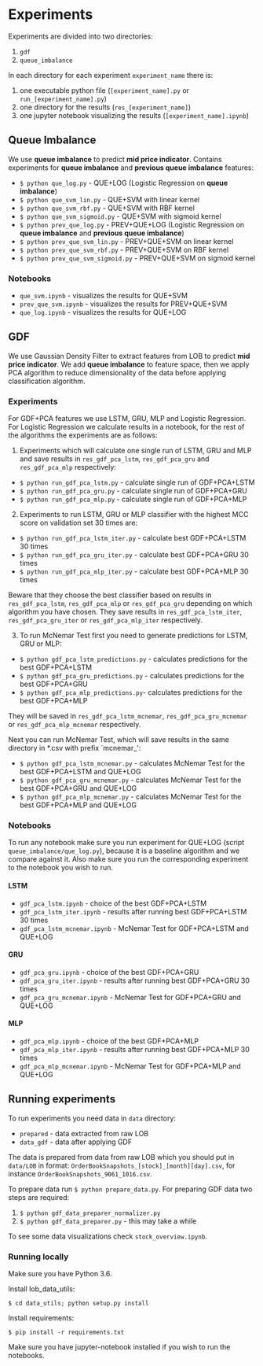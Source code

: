 # Experiments

Experiments are divided into two directories:

1. `gdf`
2. `queue_imbalance`

In each directory for each experiment `experiment_name` there is:
1. one executable python file (`[experiment_name].py` or `run_[experiment_name].py`) 
2. one directory for the results (`res_[experiment_name]`)
3. one jupyter notebook visualizing the results (`[experiment_name].ipynb`)

## Queue Imbalance

We use **queue imbalance** to predict **mid price indicator**.
Contains experiments for **queue imbalance** and **previous queue imbalance** features:
    
* `$ python que_log.py` - QUE+LOG (Logistic Regression on **queue imbalance**)
* `$ python que_svm_lin.py` - QUE+SVM with linear kernel
* `$ python que_svm_rbf.py` - QUE+SVM with RBF kernel
* `$ python que_svm_sigmoid.py` - QUE+SVM with sigmoid kernel
* `$ python prev_que_log.py`  - PREV+QUE+LOG (Logistic Regression on **queue imbalance** and **previous queue imbalance**)
* `$ python prev_que_svm_lin.py` - PREV+QUE+SVM on linear kernel
* `$ python prev_que_svm_rbf.py` - PREV+QUE+SVM on RBF kernel
* `$ python prev_que_svm_sigmoid.py` - PREV+QUE+SVM on sigmoid kernel

### Notebooks

* `que_svm.ipynb` - visualizes the results for QUE+SVM
* `prev_que_svm.ipynb` - visualizes the results for PREV+QUE+SVM
* `que_log.ipynb` - visualizes the results for QUE+LOG

## GDF

We use Gaussian Density Filter to extract features from LOB to predict **mid price indicator**. 
We add **queue imbalance** to feature space, then we apply PCA algorithm to reduce dimensionality of the data before 
applying classification algorithm.

### Experiments

For GDF+PCA features we use LSTM, GRU, MLP and Logistic Regression. For Logistic Regression we 
calculate results in a notebook, for the rest of the algorithms the experiments are as follows:

1. Experiments which will calculate one single run of LSTM, GRU and MLP and save results
in `res_gdf_pca_lstm`, `res_gdf_pca_gru` and `res_gdf_pca_mlp` respectively:

* `$ python run_gdf_pca_lstm.py` - calculate single run of GDF+PCA+LSTM
* `$ python run_gdf_pca_gru.py` - calculate single run of GDF+PCA+GRU
* `$ python run_gdf_pca_mlp.py` - calculate single run of GDF+PCA+MLP

2. Experiments to run  LSTM, GRU or MLP classifier with the highest MCC score on 
validation set 30 times are:

* `$ python run_gdf_pca_lstm_iter.py` - calculate best GDF+PCA+LSTM 30 times
* `$ python run_gdf_pca_gru_iter.py` - calculate best GDF+PCA+GRU 30 times
* `$ python run_gdf_pca_mlp_iter.py` - calculate best GDF+PCA+MLP 30 times

Beware that they choose the best classifier based on results in  
`res_gdf_pca_lstm`, `res_gdf_pca_mlp` or `res_gdf_pca_gru` depending on which algorithm 
you have chosen. They save results in `res_gdf_pca_lstm_iter`, `res_gdf_pca_gru_iter` or
`res_gdf_pca_mlp_iter` respectively.

3. To run McNemar Test first you need to generate predictions for LSTM, GRU or MLP:

* `$ python gdf_pca_lstm_predictions.py` - calculates predictions for the best GDF+PCA+LSTM
* `$ python gdf_pca_gru_predictions.py` - calculates predictions for the best GDF+PCA+GRU
* `$ python gdf_pca_mlp_predictions.py`- calculates predictions for the best GDF+PCA+MLP

They will be saved in `res_gdf_pca_lstm_mcnemar`, `res_gdf_pca_gru_mcnemar` or `res_gdf_pca_mlp_mcnemar`
respectively.

Next you can run McNemar Test, which will save results in the same directory in *.csv 
with prefix `mcnemar_':

* `$ python gdf_pca_lstm_mcnemar.py` - calculates McNemar Test for the best GDF+PCA+LSTM and QUE+LOG
* `$ python gdf_pca_gru_mcnemar.py` - calculates McNemar Test for the best GDF+PCA+GRU and QUE+LOG
* `$ python gdf_pca_mlp_mcnemar.py` - calculates McNemar Test for the best GDF+PCA+MLP and QUE+LOG

### Notebooks

To run any notebook make sure you run experiment for QUE+LOG (script `queue_imbalance/que_log.py`),
because it is a baseline algorithm and we compare against it. Also make sure you run the corresponding 
experiment to the notebook you wish to run.

#### LSTM 

* `gdf_pca_lstm.ipynb` - choice of the best GDF+PCA+LSTM
* `gdf_pca_lstm_iter.ipynb` - results after running best GDF+PCA+LSTM 30 times
* `gdf_pca_lstm_mcnemar.ipynb` - McNemar Test for GDF+PCA+LSTM and QUE+LOG

#### GRU

* `gdf_pca_gru.ipynb` - choice of the best GDF+PCA+GRU
* `gdf_pca_gru_iter.ipynb` - results after running best GDF+PCA+GRU 30 times
* `gdf_pca_gru_mcnemar.ipynb` - McNemar Test for GDF+PCA+GRU and QUE+LOG

#### MLP

* `gdf_pca_mlp.ipynb` - choice of the best GDF+PCA+MLP
* `gdf_pca_mlp_iter.ipynb` - results after running best GDF+PCA+MLP 30 times
* `gdf_pca_mlp_mcnemar.ipynb` - McNemar Test for GDF+PCA+MLP and QUE+LOG


## Running experiments

To run experiments you need data in `data` directory:
* `prepared` - data extracted from raw LOB
* `data_gdf` - data after applying GDF

The data is prepared from data from raw LOB which you should put in `data/LOB` in format:
`OrderBookSnapshots_[stock]_[month][day].csv`, for instance `OrderBookSnapshots_9061_1016.csv`.

To prepare data run `$ python prepare_data.py`. For preparing GDF data two steps are required:

1. `$ python gdf_data_preparer_normalizer.py`
2. `$ python gdf_data_preparer.py` - this may take a while

To see some data visualizations check `stock_overview.ipynb`.

### Running locally

Make sure you have Python 3.6.

Install lob_data_utils:

`$ cd data_utils; python setup.py install`

Install requirements:

`$ pip install -r requirements.txt`

Make sure you have jupyter-notebook installed if you wish to run the notebooks.